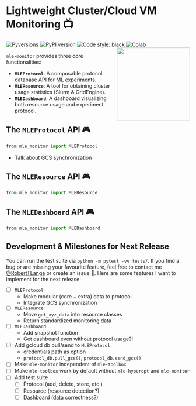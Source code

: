 # Lightweight Cluster/Cloud VM Monitoring 📺
[![Pyversions](https://img.shields.io/pypi/pyversions/mle-monitor.svg?style=flat-square)](https://pypi.python.org/pypi/mle-hyperopt)
[![PyPI version](https://badge.fury.io/py/mle-monitor.svg)](https://badge.fury.io/py/mle-hyperopt)
[![Code style: black](https://img.shields.io/badge/code%20style-black-000000.svg)](https://github.com/psf/black)
[![Colab](https://colab.research.google.com/assets/colab-badge.svg)](https://colab.research.google.com/github/RobertTLange/mle-monitor/blob/main/examples/getting_started.ipynb)
<a href="https://github.com/RobertTLange/mle-monitor/blob/main/docs/logo_transparent.png?raw=true"><img src="https://github.com/RobertTLange/mle-monitor/blob/main/docs/logo_transparent.png?raw=true" width="200" align="right" /></a>

`mle-monitor` provides three core functionalities:

- **`MLEProtocol`**: A composable protocol database API for ML experiments.
- **`MLEResource`**: A tool for obtaining cluster usage statistics (Slurm & GridEngine).
- **`MLEDashboard`**: A dashboard visualizing both resource usage and experiment protocol.

## The `MLEProtocol` API 🎮

```python
from mle_monitor import MLEProtocol
```

- Talk about GCS synchronization

## The `MLEResource` API 🎮

```python
from mle_monitor import MLEResource
```

## The `MLEDashboard` API 🎮

```python
from mle_monitor import MLEDashboard
```

## Development & Milestones for Next Release

You can run the test suite via `python -m pytest -vv tests/`. If you find a bug or are missing your favourite feature, feel free to contact me [@RobertTLange](https://twitter.com/RobertTLange) or create an issue :hugs:. Here are some features I want to implement for the next release:

- [ ] `MLEProtocol`
  - Make modular (core + extra) data to protocol
  - Integrate GCS synchronization
- [ ] `MLEResource`
  - Move `get_xyz_data` into resource classes
  - Return standardized monitoring data
- [ ] `MLEDashboard`
  - Add snapshot function
  - Get dashboard even without protocol usage?!
- [ ] Add gcloud db pull/send to `MLEProtocol`
  - credentials path as option
  - `protocol_db.pull_gcs()`, `protocol_db.send_gcs()`
- [ ] Make `mle-monitor` independent of `mle-toolbox`
- [ ] Make `mle-toolbox` work by default without `mle-hyperopt` and `mle-monitor`
- [ ] Add test suite
  - [ ] Protocol (add, delete, store, etc.)
  - [ ] Resource (resource detection?)
  - [ ] Dashboard (data correctness?)
